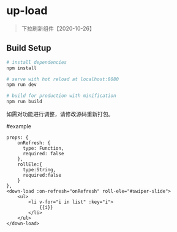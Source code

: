 # up-load

> 下拉刷新组件【2020-10-26】


## Build Setup

``` bash
# install dependencies
npm install

# serve with hot reload at localhost:8080
npm run dev

# build for production with minification
npm run build
```

如需对功能进行调整，请修改源码重新打包。

#example

```
props: {
	onRefresh: {
	  type: Function,
	  required: false
	},
	rollEle:{
	  type:String,
	  required:false
	}
},
<down-load :on-refresh="onRefresh" roll-ele="#swiper-slide">
	<ul>
		<li v-for="i in list" :key="i">
			{{i}}
		</li>
	</ul>
</down-load>
```